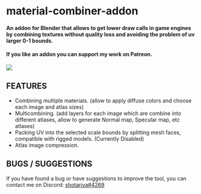 material-combiner-addon
===========
#### An addon for Blender that allows to get lower draw calls in game engines by combining textures without quality loss and avoiding the problem of uv larger 0-1 bounds.

#### If you like an addon you can support my work on Patreon.
[![](http://webgrimes.com/patreon.png)](https://www.patreon.com/join/shotariya?)

## FEATURES
* Combining multiple materials. (allow to apply diffuse colors and choose each image and atlas sizes)
* Multicombining. (add layers for each image which are combine into different atlases, allow to generate Normal map, Specular map, etc atlases)
* Packing UV into the selected scale bounds by splitting mesh faces, compatible with rigged models. (Currently Disabled)
* Atlas image compression.


## BUGS / SUGGESTIONS
If you have found a bug or have suggestions to improve the tool, you can contact me on Discord: [shotariya#4269](https://discordapp.com/users/275608234595713024)
